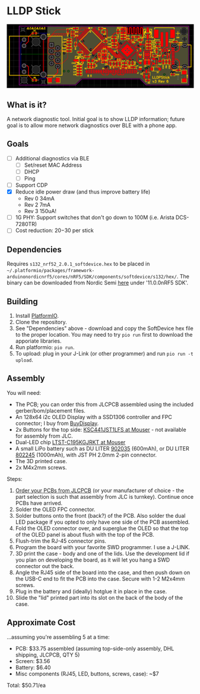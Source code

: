 # LLDP Stick

![PCB Image](pcb.png)

## What is it?
A network diagnostic tool. Initial goal is to show LLDP information; future goal is to allow more network diagnostics over BLE with a phone app.

## Goals

- [ ] Additional diagnostics via BLE
    - [ ] Set/reset MAC Address
    - [ ] DHCP
    - [ ] Ping
- [ ] Support CDP
- [x] Reduce idle power draw (and thus improve battery life)
    - Rev 0 34mA
    - Rev 2 7mA
    - Rev 3 150uA!
- [ ] 1G PHY: Support switches that don't go down to 100M (i.e. Arista DCS-7280TR)
- [ ] Cost reduction: $20-$30 per stick

## Dependencies

Requires `s132_nrf52_2.0.1_softdevice.hex` to be placed in `~/.platformio/packages/framework-arduinonordicnrf5/cores/nRF5/SDK/components/softdevice/s132/hex/`. The binary can be downloaded from Nordic Semi [here](https://www.nordicsemi.com/Products/Development-software/nRF5-SDK/Download) under '11.0.0nRF5 SDK'.

## Building

1. Install [PlatformIO](https://platformio.org/).
2. Clone the repository.
3. See "Dependencies" above - download and copy the SoftDevice hex file to the proper location. You may need to try `pio run` first to download the apporiate libraries.
4. Run platformio: `pio run`.
5. To upload: plug in your J-Link (or other programmer) and run `pio run -t upload`.

## Assembly

You will need:
- The PCB; you can order this from JLCPCB assembled using the included gerber/bom/placement files.
- An 128x64 i2c OLED Display with a SSD1306 controller and FPC connector; I buy from [BuyDisplay](https://www.buydisplay.com/datasheet-128x64-oled-module-spi-0-96-inch-graphic-displays-white-on-black).
- 2x Buttons for the top side: [KSC441JST1LFS at Mouser](https://www.mouser.com/ProductDetail/CK/KSC441JST1LFS?qs=8LLMQjkBYsII%252BtWfhZrIfA%3D%3D) - not available for assembly from JLC.
- Dual-LED chip [LTST-C195KGJRKT at Mouser](https://mou.sr/4auO7dj)
- A small LiPo battery such as DU LITER [902035](https://bihuade.com/products/902035-37v-600mah-liter-energy-battery-polymer-lithium-rechargeable-battery-for-mp3-gps-dvd-bluetooth-recorder-e-book-camera) (600mAh), or DU LITER [802245](https://bihuade.com/products/37v-802245-1000mah-bihuade-lithium-polymer-rechargeable-battery-for-bluetooth-headset-speaker) (1000mAh), with JST PH 2.0mm 2-pin connector.
- The 3D printed case.
- 2x M4x2mm screws.

Steps:
1. [Order your PCBs from JLCPCB](gerber/README.md) (or your manufacturer of choice - the part selection is such that assembly from JLC is turnkey). Continue once PCBs have arrived.
2. Solder the OLED FPC connector.
3. Solder buttons onto the front (back?) of the PCB. Also solder the dual LED package if you opted to only have one side of the PCB assembled.
4. Fold the OLED connector over, and superglue the OLED so that the top of the OLED panel is about flush with the top of the PCB.
5. Flush-trim the RJ-45 connector pins.
6. Program the board with your favorite SWD programmer. I use a J-LINK.
7. 3D print the case - body and one of the lids. Use the development lid if you plan on developing the board, as it will let you hang a SWD connector out the back.
8. Angle the RJ45 side of the board into the case, and then push down on the USB-C end to fit the PCB into the case. Secure with 1-2 M2x4mm screws.
9. Plug in the battery and (ideally) hotglue it in place in the case.
10. Slide the "lid" printed part into its slot on the back of the body of the case.

## Approximate Cost
...assuming you're assembling 5 at a time:

- PCB: $33.75 assembled (assuming top-side-only assembly, DHL shipping, JLCPCB, QTY 5)
- Screen: $3.56
- Battery: $6.40
- Misc components (RJ45, LED, buttons, screws, case): ~$7

Total: $50.71/ea
